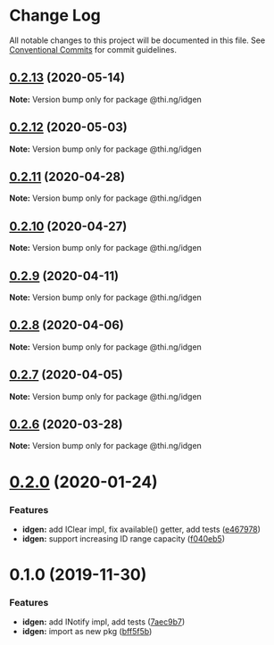 # Change Log

All notable changes to this project will be documented in this file.
See [Conventional Commits](https://conventionalcommits.org) for commit guidelines.

## [0.2.13](https://github.com/thi-ng/umbrella/compare/@thi.ng/idgen@0.2.12...@thi.ng/idgen@0.2.13) (2020-05-14)

**Note:** Version bump only for package @thi.ng/idgen





## [0.2.12](https://github.com/thi-ng/umbrella/compare/@thi.ng/idgen@0.2.11...@thi.ng/idgen@0.2.12) (2020-05-03)

**Note:** Version bump only for package @thi.ng/idgen





## [0.2.11](https://github.com/thi-ng/umbrella/compare/@thi.ng/idgen@0.2.10...@thi.ng/idgen@0.2.11) (2020-04-28)

**Note:** Version bump only for package @thi.ng/idgen





## [0.2.10](https://github.com/thi-ng/umbrella/compare/@thi.ng/idgen@0.2.9...@thi.ng/idgen@0.2.10) (2020-04-27)

**Note:** Version bump only for package @thi.ng/idgen





## [0.2.9](https://github.com/thi-ng/umbrella/compare/@thi.ng/idgen@0.2.8...@thi.ng/idgen@0.2.9) (2020-04-11)

**Note:** Version bump only for package @thi.ng/idgen





## [0.2.8](https://github.com/thi-ng/umbrella/compare/@thi.ng/idgen@0.2.7...@thi.ng/idgen@0.2.8) (2020-04-06)

**Note:** Version bump only for package @thi.ng/idgen





## [0.2.7](https://github.com/thi-ng/umbrella/compare/@thi.ng/idgen@0.2.6...@thi.ng/idgen@0.2.7) (2020-04-05)

**Note:** Version bump only for package @thi.ng/idgen





## [0.2.6](https://github.com/thi-ng/umbrella/compare/@thi.ng/idgen@0.2.5...@thi.ng/idgen@0.2.6) (2020-03-28)

**Note:** Version bump only for package @thi.ng/idgen





# [0.2.0](https://github.com/thi-ng/umbrella/compare/@thi.ng/idgen@0.1.0...@thi.ng/idgen@0.2.0) (2020-01-24)

### Features

* **idgen:** add IClear impl, fix available() getter, add tests ([e467978](https://github.com/thi-ng/umbrella/commit/e467978f7cd3e82b188ce40631f7367d8e9cebdd))
* **idgen:** support increasing ID range capacity ([f040eb5](https://github.com/thi-ng/umbrella/commit/f040eb5cb04e458e753fb37fa4dc2fc32a3e0e8c))

# 0.1.0 (2019-11-30)

### Features

* **idgen:** add INotify impl, add tests ([7aec9b7](https://github.com/thi-ng/umbrella/commit/7aec9b7e7cd0d335e90bd50f5fb47c7b72188fbf))
* **idgen:** import as new pkg ([bff5f5b](https://github.com/thi-ng/umbrella/commit/bff5f5b66d05449c79e5087385bdecc43594a700))
